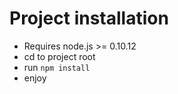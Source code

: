 Project installation
=================

* Requires node.js >= 0.10.12
* cd to project root
* run ``npm install``
* enjoy